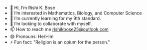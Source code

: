 - 👋 Hi, I’m Rishi K. Bose
- 👀 I’m interested in Mathematics, Biology, and Computer Science
- 🌱 I’m currently learning for my 9th standard.
- 💞️ I’m looking to collaborate with myself.
- 📫 How to reach me rishikbose25@outlook.com
- 😄 Pronouns: He/Him
- ⚡ Fun fact: "Religion is an opium for the person."

<!---
rishikbose25/rishikbose25 is a ✨ special ✨ repository because its `README.md` (this file) appears on your GitHub profile.
You can click the Preview link to take a look at your changes.
--->
